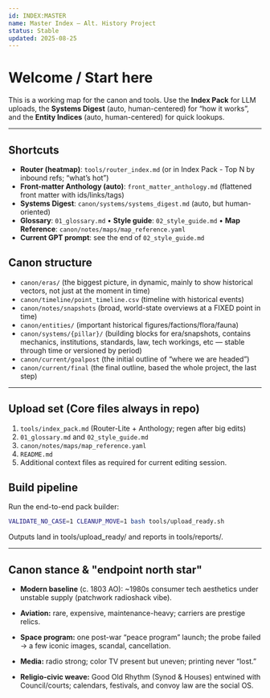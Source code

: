 ```yaml
--- 
id: INDEX:MASTER
name: Master Index — Alt. History Project
status: Stable
updated: 2025-08-25
---
```


# Welcome / Start here

This is a working map for the canon and tools. Use the **Index Pack** for LLM uploads, the **Systems Digest** (auto, human-centered) for “how it works”, and the **Entity Indices** (auto, human-centered) for quick lookups.

---

## Shortcuts

- **Router (heatmap)**: `tools/router_index.md` (or in Index Pack - Top N by inbound refs; “what’s hot”)
- **Front-matter Anthology (auto)**: `front_matter_anthology.md` (flattened front matter with ids/links/tags)
- **Systems Digest**: `canon/systems/systems_digest.md` (auto, but human-oriented)
- **Glossary**: `01_glossary.md`  •  **Style guide**: `02_style_guide.md`  •  **Map Reference**: `canon/notes/maps/map_reference.yaml`
- **Current GPT prompt**: see the end of `02_style_guide.md`

## Canon structure
- `canon/eras/` (the biggest picture, in dynamic, mainly to show historical vectors, not just at the moment in time)
- `canon/timeline/point_timeline.csv` (timeline with historical events)
- `canon/notes/snapshots` (broad, world-state overviews at a FIXED point in time)
- `canon/entities/` (important historical figures/factions/flora/fauna)
- `canon/systems/{pillar}/` (building blocks for era/snapshots, contains mechanics, institutions, standards, law, tech workings, etc — stable through time or versioned by period)
- `canon/current/goalpost` (the initial outline of “where we are headed”)
- `canon/current/final` (the final outline, based the whole project, the last step)

---

## Upload set (Core files always in repo)
1. `tools/index_pack.md` (Router-Lite + Anthology; regen after big edits)
2. `01_glossary.md` and `02_style_guide.md`
3. `canon/notes/maps/map_reference.yaml`
4. `README.md`
5. Additional context files as required for current editing session.


## Build pipeline

Run the end-to-end pack builder:
```bash
VALIDATE_NO_CASE=1 CLEANUP_MOVE=1 bash tools/upload_ready.sh
```
Outputs land in tools/upload_ready/ and reports in tools/reports/.

---

## Canon stance & "endpoint north star"

  - **Modern baseline** (c. 1803 AO): ~1980s consumer tech aesthetics under unstable supply (patchwork radioshack vibe).
  
  - **Aviation:** rare, expensive, maintenance-heavy; carriers are prestige relics.
  
  - **Space program:** one post-war “peace program” launch; the probe failed → a few iconic images, scandal, cancellation.
  
  - **Media:** radio strong; color TV present but uneven; printing never “lost.”
  
  - **Religio-civic weave:** Good Old Rhythm (Synod & Houses) entwined with Council/courts; calendars, festivals, and convoy law are the social OS.